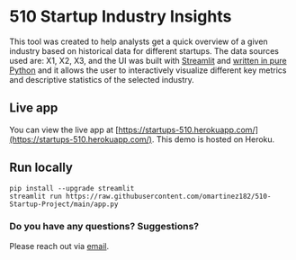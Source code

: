 # 510 Startup Industry Insights 
This tool was created to help analysts get a quick overview of a given industry based on historical data for different startups. The data sources used are: X1, X2, X3, and the UI was built with [Streamlit](https://streamlit.io) and [written in pure Python](https://github.com/omartinez182/510-Startup-Project/blob/main/app.py) and it allows the user to interactively visualize different key metrics and descriptive statistics of the selected industry.

## Live app
You can view the live app at [https://startups-510.herokuapp.com/](https://startups-510.herokuapp.com/). This demo is hosted on Heroku.

## Run locally

```
pip install --upgrade streamlit
streamlit run https://raw.githubusercontent.com/omartinez182/510-Startup-Project/main/app.py
```

### Do you have any questions? Suggestions?

Please reach out via [email](email@duke.edu).
